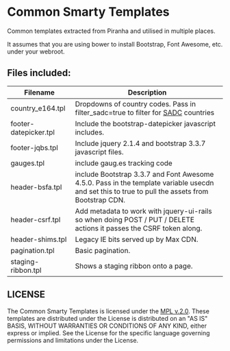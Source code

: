 # Common Smarty Templates

Common templates extracted from Piranha and utilised in multiple places.

It assumes that you are using bower to install Bootstrap, Font Awesome, etc. under
your webroot.

## Files included:

| Filename               | Description |
| ---------------------- | ----------- |
| country_e164.tpl | Dropdowns of country codes.  Pass in filter_sadc=true to filter for [SADC](https://en.wikipedia.org/wiki/Southern_African_Development_Community) countries |
| footer-datepicker.tpl | Include the bootstrap-datepicker javascript includes. |
| footer-jqbs.tpl | Include jquery 2.1.4 and bootstrap 3.3.7 javascript files. |
| gauges.tpl | include gaug.es tracking code |
| header-bsfa.tpl | include Bootstrap 3.3.7 and Font Awesome 4.5.0.  Pass in the template variable usecdn and set this to true to pull the assets from Bootstrap CDN. |
| header-csrf.tpl | Add metadata to work with jquery-ui-rails so when doing POST / PUT / DELETE actions it passes the CSRF token along. |
| header-shims.tpl   | Legacy IE bits served up by Max CDN. |
| pagination.tpl | Basic pagination. |
| staging-ribbon.tpl | Shows a staging ribbon onto a page. |

## LICENSE

The Common Smarty Templates is licensed under the [MPL v.2.0](LICENSE).
These templates are distributed under the License is distributed
on an "AS IS" BASIS, WITHOUT WARRANTIES OR CONDITIONS OF ANY KIND,
either express or implied. See the License for the specific language
governing permissions and limitations under the License.
